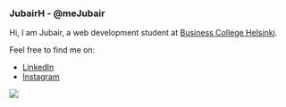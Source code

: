 ### JubairH - @meJubair

Hi, I am Jubair, a web development student at [Business College Helsinki](https://en.bc.fi/). 


Feel free to find me on: 

- [LinkedIn](https://www.linkedin.com/in/jubairh/)
- [Instagram](https://www.instagram.com/meJubair/)


![](https://komarev.com/ghpvc/?username=meJubair&color=gray)
